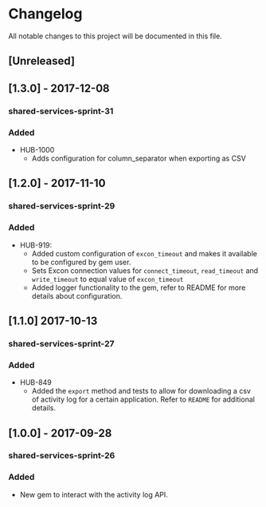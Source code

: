 # Changelog
All notable changes to this project will be documented in this file.

## [Unreleased]

## [1.3.0] - 2017-12-08
### shared-services-sprint-31
### Added
  - HUB-1000
    - Adds configuration for column_separator when exporting as CSV

## [1.2.0] - 2017-11-10
### shared-services-sprint-29
### Added
  - HUB-919:
    - Added custom configuration of `excon_timeout` and makes it available to be configured by gem user.
    - Sets Excon connection values for `connect_timeout`, `read_timeout` and `write_timeout` to equal value of `excon_timeout`
    - Added logger functionality to the gem, refer to README for more details about configuration.


## [1.1.0] 2017-10-13
### shared-services-sprint-27
### Added
  - HUB-849
    - Added the `export` method and tests to allow for downloading a csv of activity log for a certain application.  Refer to `README` for additional details.

## [1.0.0] - 2017-09-28
### shared-services-sprint-26
### Added
- New gem to interact with the activity log API.
